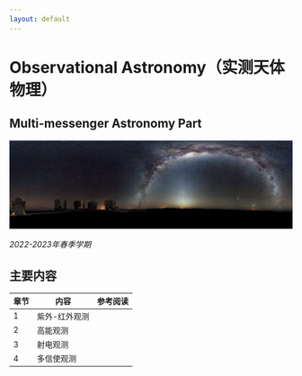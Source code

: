 ```yaml
---
layout: default
---
```


# Observational Astronomy（实测天体物理）
## Multi-messenger Astronomy Part

![](../image/obsastro.png)

*2022-2023年春季学期*

## 主要内容

章节 | 内容 | 参考阅读
----|----|----
1   | 紫外-红外观测 | 
2   | 高能观测 |
3   | 射电观测 |
4   | 多信使观测 |
